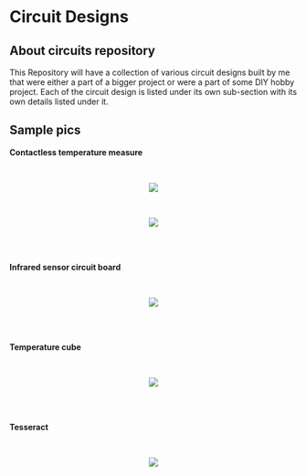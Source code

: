 # Circuit Designs

## About circuits repository

This Repository will have a collection of various circuit designs built
by me that were either a part of a bigger project or were a part of some
DIY hobby project. Each of the circuit design is listed under its own
sub-section with its own details listed under it.

## Sample pics

**Contactless temperature measure**

<br/>

<p align="Center">
  <img src="/osama.tasneem/Circuit-Designs/wiki/raw/images/0b3e6db527f8dd62bd652fa44341152e7a5e3d5a.png">
</p>

<br/>

<p align="Center">
  <img src="/osama.tasneem/Circuit-Designs/wiki/raw/images/847a73c69560e32e77daf5713084dff673d21a23.png">
</p>

<br/>
<br/>

**Infrared sensor circuit board**


<br/>

<p align="Center">
  <img src="/osama.tasneem/Circuit-Designs/wiki/raw/images/5c253c6377139c641d06f8c51774a23b0cede8ee.png">
</p>

<br/>
<br/>

**Temperature cube**


<br/>

<p align="Center">
  <img src="/osama.tasneem/Circuit-Designs/wiki/raw/images/0b4e28b8eda580c7a110e3771c97982ec139f571.png">
</p>

<br/>
<br/>

**Tesseract**


<br/>

<p align="Center">
  <img src="/osama.tasneem/Circuit-Designs/wiki/raw/images/89d503b1e2eec78432422ce783f72ffb2100540a.png">
</p>

<br/>

